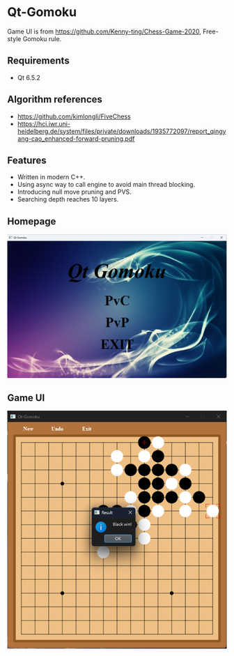 # Qt-Gomoku
Game UI is from https://github.com/Kenny-ting/Chess-Game-2020, Free-style Gomoku rule.
## Requirements
- Qt 6.5.2
## Algorithm references
- https://github.com/kimlongli/FiveChess
- https://hci.iwr.uni-heidelberg.de/system/files/private/downloads/1935772097/report_qingyang-cao_enhanced-forward-pruning.pdf
## Features
- Written in modern C++.
- Using async way to call engine to avoid main thread blocking.
- Introducing null move pruning and PVS.
- Searching depth reaches 10 layers.
## Homepage
![image](https://github.com/SXKA/Qt-Gomoku/blob/master/Qt-Gomoku/resource/picture/mainwindow.png)
## Game UI
<div align=center><img src=https://github.com/SXKA/Qt-Gomoku/blob/master/Qt-Gomoku/resource/picture/gamewindow.png></div>
